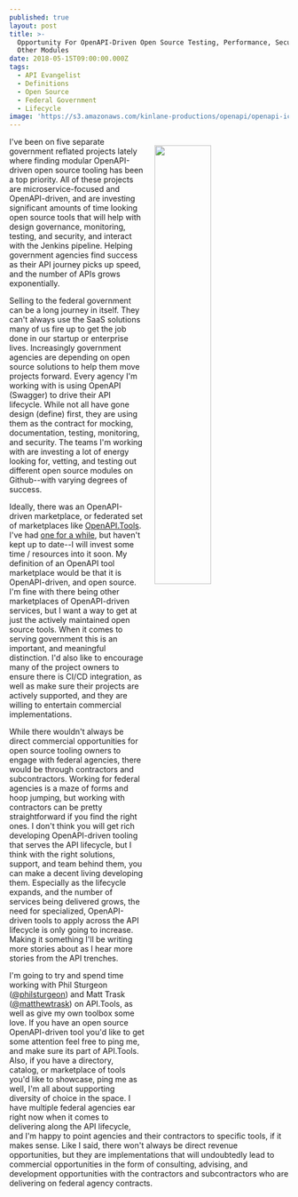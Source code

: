 ```yaml
---
published: true
layout: post
title: >-
  Opportunity For OpenAPI-Driven Open Source Testing, Performance, Security, And
  Other Modules
date: 2018-05-15T09:00:00.000Z
tags:
  - API Evangelist
  - Definitions
  - Open Source
  - Federal Government
  - Lifecycle
image: 'https://s3.amazonaws.com/kinlane-productions/openapi/openapi-icons-gears.png'
---
```

<p><img src="{{ page.image }}" width="45%" align="right" style="padding: 15px;" /></p>I've been on five separate government reflated projects lately where finding modular OpenAPI-driven open source tooling has been a top priority. All of these projects are microservice-focused and OpenAPI-driven, and are investing significant amounts of time looking open source tools that will help with design governance, monitoring, testing, and security, and interact with the Jenkins pipeline. Helping government agencies find success as their API journey picks up speed, and the number of APIs grows exponentially.

Selling to the federal government can be a long journey in itself. They can't always use the SaaS solutions many of us fire up to get the job done in our startup or enterprise lives. Increasingly government agencies are depending on open source solutions to help them move projects forward. Every agency I'm working with is using OpenAPI (Swagger) to drive their API lifecycle. While not all have gone design (define) first, they are using them as the contract for mocking, documentation, testing, monitoring, and security. The teams I'm working with are investing a lot of energy looking for, vetting, and testing out different open source modules on Github--with varying degrees of success.

Ideally, there was an OpenAPI-driven marketplace, or federated set of marketplaces like [OpenAPI.Tools](http://openapi.tools/). I've had [one for a while](http://openapi.toolbox.apievangelist.com/), but haven't kept up to date--I will invest some time / resources into it soon. My definition of an OpenAPI tool marketplace would be that it is OpenAPI-driven, and open source. I'm fine with there being other marketplaces of OpenAPI-driven services, but I want a way to get at just the actively maintained open source tools. When it comes to serving government this is an important, and meaningful distinction. I'd also like to encourage many of the project owners to ensure there is CI/CD integration, as well as make sure their projects are actively supported, and they are willing to entertain commercial implementations.

While there wouldn't always be direct commercial opportunities for open source tooling owners to engage with federal agencies, there would be through contractors and subcontractors. Working for federal agencies is a maze of forms and hoop jumping, but working with contractors can be pretty straightforward if you find the right ones. I don't think you will get rich developing OpenAPI-driven tooling that serves the API lifecycle, but I think with the right solutions, support, and team behind them, you can make a decent living developing them. Especially as the lifecycle expands, and the number of services being delivered grows, the need for specialized, OpenAPI-driven tools to apply across the API lifecycle is only going to increase. Making it something I'll be writing more stories about as I hear more stories from the API trenches.

I'm going to try and spend time working with Phil Sturgeon ([@philsturgeon](https://twitter.com/philsturgeon)) and Matt Trask ([@matthewtrask](https://twitter.com/matthewtrask)) on API.Tools, as well as give my own toolbox some love. If you have an open source OpenAPI-driven tool you'd like to get some attention feel free to ping me, and make sure its part of API.Tools. Also, if you have a directory, catalog, or marketplace of tools you'd like to showcase, ping me as well, I'm all about supporting diversity of choice in the space. I have multiple federal agencies ear right now when it comes to delivering along the API lifecycle, and I'm happy to point agencies and their contractors to specific tools, if it makes sense. Like I said, there won't always be direct revenue opportunities, but they are implementations that will undoubtedly lead to commercial opportunities in the form of consulting, advising, and development opportunities with the contractors and subcontractors who are delivering on federal agency contracts.
